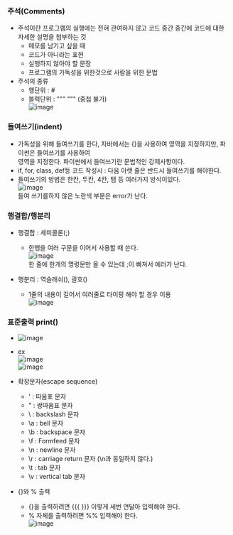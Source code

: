 ### 주석(Comments)  
  - 주석이란 프로그램의 실행에는 전혀 관여하지 않고 코드 중간 중간에 코드에 대한 자세한 설명을 첨부하는 것   
    - 메모를 남기고 싶을 때  
    - 코드가 아니라는 표현  
    - 실행하지 않아야 할 문장  
    - 프로그램의 가독성을 위한것으로 사람을 위한 문법  
  - 주석의 종류  
    - 행단위 : #  
    - 블럭단위 : """ """ (중첩 불가)    
    ![image](https://user-images.githubusercontent.com/67041069/91838984-4f19ff80-ec89-11ea-9576-60c9a77f9393.png)  
 
### 들여쓰기(indent)  
  - 가독성을 위해 들여쓰기를 한다, 자바에서는 {}을 사용하여 영역을 지정하지만, 파이썬은 들여쓰기를 사용하여  
    영역을 지정한다. 파이썬에서 들여쓰기란 문법적인 강제사항이다.  
  - if, for, class, def등 코드 작성시 : 다음 아랫 줄은 반드시 들여쓰기를 해야한다.  
  - 들여쓰기의 방법은 한칸, 두칸, 4칸, 탭 등 여러가지 방식이있다.  
  ![image](https://user-images.githubusercontent.com/67041069/91839574-3fe78180-ec8a-11ea-99e4-ddfee594c195.png)  
  들여 쓰기를하지 않은 노란색 부분은 error가 난다.  
  
### 행결합/행분리  
  - 행결합 : 세미콜론(;)  
    - 한행을 여러 구문을 이어서 사용할 때 쓴다.  
    ![image](https://user-images.githubusercontent.com/67041069/91839817-a53b7280-ec8a-11ea-8d5f-2991b6c4c80f.png)  
    한 줄에 한개의 명령문만 올 수 있는데 ;이 빠져서 에러가 난다.  
  
  - 행분리 : 역슬래쉬(\), 괄호()  
    - 1줄의 내용이 길어서 여러줄로 타이핑 해야 할 경우 이용  
    ![image](https://user-images.githubusercontent.com/67041069/91840154-34e12100-ec8b-11ea-8014-067ddf1a9a73.png)  
    
### 표준출력 print()  
  - ![image](https://user-images.githubusercontent.com/67041069/91840494-bb95fe00-ec8b-11ea-950d-0e3b4fa67ead.png)  
  - ex  
![image](https://user-images.githubusercontent.com/67041069/91840840-4d057000-ec8c-11ea-9f24-e26b0ba950ad.png)    
![image](https://user-images.githubusercontent.com/67041069/91840890-61e20380-ec8c-11ea-8ba1-5bb263145d6a.png)    
  - 확장문자(escape sequence)  
    - \' : 따옴표 문자  
    - \" : 쌍따옴표 문자  
    - \  : backslash 문자  
    - \a : bell 문자  
    - \b : backspace 문자  
    - \f : Formfeed 문자  
    - \n : newline 문자  
    - \r : carriage return 문자 (\n과 동일하지 않다.)  
    - \t : tab 문자  
    - \v : vertical tab 문자  
  
  - {}와 % 출력  
    - {}을 출력하려면 {{{ }}} 이렇게 세번 연달아 입력해야 한다.  
    - % 자체를 출력하려면 %% 입력해야 한다.  
    ![image](https://user-images.githubusercontent.com/67041069/91841552-8a1e3200-ec8d-11ea-8bc4-52338f0fb8cc.png)  
   




    
    
  
    
